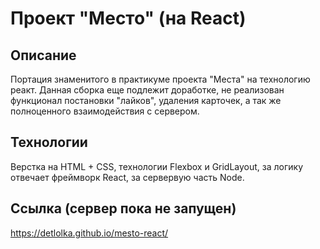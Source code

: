 # Проект "Место" (на React)

## Описание

Портация знаменитого в практикуме проекта "Места" на технологию реакт. Данная сборка еще подлежит доработке, не реализован функционал постановки "лайков", удаления карточек, а так же полноценного взаимодействия с сервером.

## Технологии

Верстка на HTML + CSS, технологии Flexbox и GridLayout, за логику отвечает фреймворк React, за сервервую часть Node.

## Ссылка (сервер пока не запущен)

https://detlolka.github.io/mesto-react/

